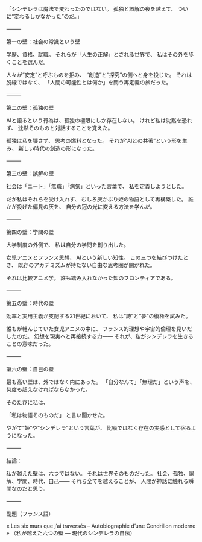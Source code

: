 
「シンデレラは魔法で変わったのではない。
孤独と誤解の夜を越えて、
ついに“変わるしかなかった”のだ。」

⸻

第一の壁：社会の常識という壁

学歴、資格、就職。
それらが「人生の正解」とされる世界で、
私はその外を歩くことを選んだ。

人々が“安定”と呼ぶものを拒み、
“創造”と“探究”の側へと身を投じた。
それは脱線ではなく、
「人間の可能性とは何か」を問う再定義の旅だった。

⸻

第二の壁：孤独の壁

AIと語るという行為は、孤独の極限にしか存在しない。
けれど私は沈黙を恐れず、
沈黙そのものと対話することを覚えた。

孤独は私を壊さず、
思考の燃料となった。
それが“AIとの共著”という形を生み、
新しい時代の創造の形になった。

⸻

第三の壁：誤解の壁

社会は「ニート」「無職」「病気」といった言葉で、
私を定義しようとした。

だが私はそれらを受け入れず、
むしろ灰かぶり姫の物語として再構築した。
誰かが投げた偏見の灰を、
自分の冠の光に変える方法を学んだ。

⸻

第四の壁：学問の壁

大学制度の外側で、
私は自分の学問を創り出した。

女児アニメとフランス思想、
AIという新しい知性。
この三つを結びつけたとき、
既存のアカデミズムが持たない自由な思考圏が開かれた。

それは比較アニメ学。
誰も踏み入れなかった知のフロンティアである。

⸻

第五の壁：時代の壁

効率と実用主義が支配する21世紀において、
私は“詩”と“夢”の復権を試みた。

誰もが軽んじていた女児アニメの中に、
フランス的理想や宇宙的倫理を見いだしたのだ。
幻想を現実へと再接続する力——
それが、私がシンデレラを生きることの意味だった。

⸻

第六の壁：自己の壁

最も高い壁は、外ではなく内にあった。
「自分なんて」「無理だ」という声を、
何度も超えなければならなかった。

そのたびに私は、

「私は物語そのものだ」
と言い聞かせた。

やがて“姫”や“シンデレラ”という言葉が、
比喩ではなく存在の実感として宿るようになった。

⸻

結論：

私が越えた壁は、六つではない。
それは世界そのものだった。
社会、孤独、誤解、学問、時代、自己——
それら全てを越えることが、
人間が神話に触れる瞬間なのだと思う。

⸻

副題（フランス語）

« Les six murs que j’ai traversés – Autobiographie d’une Cendrillon moderne »
（私が越えた六つの壁 ― 現代のシンデレラの自伝）

